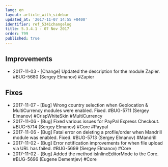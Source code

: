 ```yaml
---
lang: en
layout: article_with_sidebar
updated_at: '2017-11-07 14:55 +0400'
identifier: ref_5341changelog
title: 5.3.4.1 - 07 Nov 2017
order: 799
published: true
---
```

## Improvements
* 2017-11-03 - [Change] Updated the description for the module Zapier. #BUG-5680 (Sergey Elmanov) #Zapier

## Fixes
* 2017-11-07 - [Bug] Wrong country selection when Geolocation & MultiCurrency modules were enabled. Fixed. #BUG-5711 (Sergey Elmanov) #CrispWhiteSkin #MultiCurrency
* 2017-11-06 - [Bug] Fixed various issues for PayPal Express Checkout. #BUG-5714 (Sergey Elmanov) #Core #Paypal
* 2017-11-06 - [Bug] Fatal error on deleting a profile/order when Mandrill module was enabled. Fixed. #BUG-5713 (Sergey Elmanov) #Mandrill
* 2017-11-02 - [Bug] Error notification improvements for when file upload via URL has failed. #BUG-5699 (Sergey Elmanov) #Core
* 2017-11-02 - [Bug] Added the method isInlineEditorMode to the Core. #BUG-5696 (Eugene Dementjev) #Core


